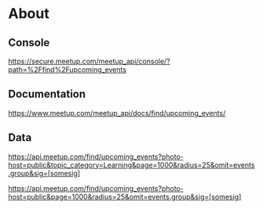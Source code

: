 # About

## Console
https://secure.meetup.com/meetup_api/console/?path=%2Ffind%2Fupcoming_events

## Documentation
https://www.meetup.com/meetup_api/docs/find/upcoming_events/

## Data
https://api.meetup.com/find/upcoming_events?photo-host=public&topic_category=Learning&page=1000&radius=25&omit=events.group&sig=[somesig]

https://api.meetup.com/find/upcoming_events?photo-host=public&page=1000&radius=25&omit=events.group&sig=[somesig]